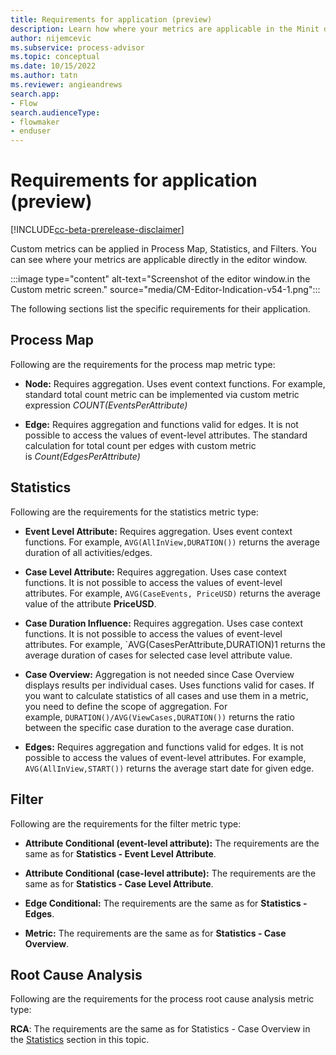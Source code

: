 ```yaml
---
title: Requirements for application (preview)
description: Learn how where your metrics are applicable in the Minit desktop application in process advisor.
author: nijemcevic
ms.subservice: process-advisor
ms.topic: conceptual
ms.date: 10/15/2022
ms.author: tatn
ms.reviewer: angieandrews
search.app:
- Flow
search.audienceType:
- flowmaker
- enduser
---
```


# Requirements for application (preview)

[!INCLUDE[cc-beta-prerelease-disclaimer](../includes/cc-beta-prerelease-disclaimer.md)]

Custom metrics can be applied in Process Map, Statistics, and Filters. You can see where your metrics are applicable directly in the editor window.

:::image type="content" alt-text="Screenshot of the editor window.in the Custom metric screen." source="media/CM-Editor-Indication-v54-1.png":::

The following sections list the specific requirements for their application.

## Process Map

Following are the requirements for the process map metric type:

- **Node:** Requires aggregation. Uses event context functions. For example, standard total count metric can be implemented via custom metric expression *COUNT(EventsPerAttribute)*

- **Edge:** Requires aggregation and functions valid for edges. It is not possible to access the values of event-level attributes. The standard calculation for total count per edges with custom metric is *Count(EdgesPerAttribute)*

## Statistics

Following are the requirements for the statistics metric type:

- **Event Level Attribute:** Requires aggregation. Uses event context functions. For example, `AVG(AllInView,DURATION())` returns the average duration of all activities/edges.

- **Case Level Attribute:** Requires aggregation. Uses case context functions. It is not possible to access the values of event-level attributes. For example, `AVG(CaseEvents, PriceUSD)` returns the average value of the attribute **PriceUSD**.

- **Case Duration Influence:** Requires aggregation. Uses case context functions. It is not possible to access the values of event-level attributes. For example, `AVG(CasesPerAttribute,DURATION)1 returns the average duration of cases for selected case level attribute value.

- **Case Overview:** Aggregation is not needed since Case Overview displays results per individual cases. Uses functions valid for cases. If you want to calculate statistics of all cases and use them in a metric, you need to define the scope of aggregation. For example, `DURATION()/AVG(ViewCases,DURATION())` returns the ratio between the specific case duration to the average case duration.

- **Edges:** Requires aggregation and functions valid for edges. It is not possible to access the values of event-level attributes. For example, `AVG(AllInView,START())` returns the average start date for given edge.

## Filter

Following are the requirements for the filter metric type:

- **Attribute Conditional (event-level attribute):** The requirements are the same as for **Statistics - Event Level Attribute**.

- **Attribute Conditional (case-level attribute):** The requirements are the same as for **Statistics - Case Level Attribute**.

- **Edge Conditional:** The requirements are the same as for **Statistics - Edges**.

- **Metric:** The requirements are the same as for **Statistics - Case Overview**.

## Root Cause Analysis

Following are the requirements for the process root cause analysis metric type:

**RCA**: The requirements are the same as for Statistics - Case Overview in the [Statistics](#statistics) section in this topic.

